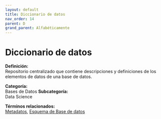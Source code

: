 ```yaml
---
layout: default
title: Diccionario de datos
nav_order: 14
parent: D
grand_parent: Alfabéticamente
---
```


# Diccionario de datos

**Definición:**  
Repositorio centralizado que contiene descripciones y definiciones de los elementos de datos de una base de datos.

**Categoría:**  
Bases de Datos 
**Subcategoría:**  
Data Science

**Términos relacionados:**  
[Metadatos](https://maleniski.github.io/diccionario-angl-tec-mx/docs/alfabeticamente/M/metadatos.html), [Esquema de Base de datos](https://maleniski.github.io/diccionario-angl-tec-mx/docs/alfabeticamente/E/esquema-de-base-de-datos.html)
